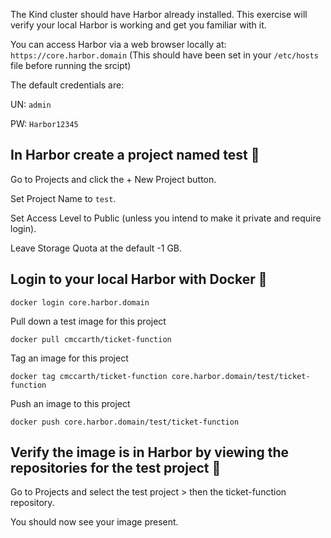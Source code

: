 The Kind cluster should have Harbor already installed. This exercise will verify your local Harbor is working and get you familiar with it. 

You can access Harbor via a web browser locally at: `https://core.harbor.domain` (This should have been set in your `/etc/hosts` file before running the srcipt)

The default credentials are:

UN: `admin`

PW: `Harbor12345`





## In Harbor create a project named test 🔧

Go to Projects and click the + New Project button.

Set Project Name to `test`.

Set Access Level to Public (unless you intend to make it private and require login).

Leave Storage Quota at the default -1 GB.



## Login to your local Harbor with Docker 🔧
```
docker login core.harbor.domain
```


Pull down a test image for this project 
```
docker pull cmccarth/ticket-function
```



Tag an image for this project 
```
docker tag cmccarth/ticket-function core.harbor.domain/test/ticket-function
```


Push an image to this project 
```
docker push core.harbor.domain/test/ticket-function
```


## Verify the image is in Harbor by viewing the repositories for the test project 🔧

Go to Projects and select the test project > then the ticket-function repository.

You should now see your image present.
